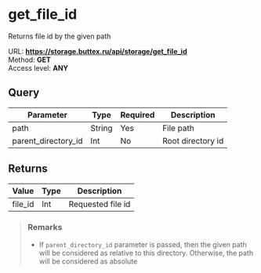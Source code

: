 # get_file_id
Returns file id by the given path

URL: **https://storage.buttex.ru/api/storage/get_file_id** \
Method: **GET**\
Access level: **ANY**

## Query
| Parameter           | Type   | Required | Description       |
|---------------------|--------|----------|-------------------|
| path                | String | Yes      | File path         |
| parent_directory_id | Int    | No       | Root directory id |

## Returns
| Value   | Type | Description       |
|---------|------|-------------------| 
| file_id | Int  | Requested file id |

> ### Remarks
> - If `parent_directory_id` parameter is passed, then the given path will be
> considered as relative to this directory.
> Otherwise, the path will be considered as absolute